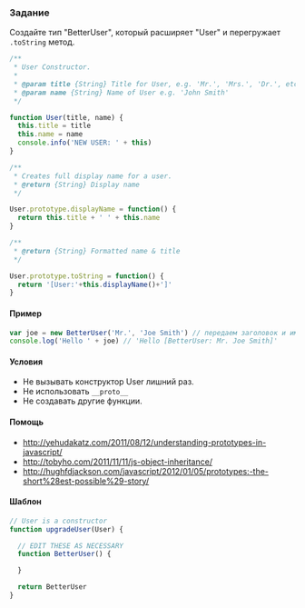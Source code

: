 ### Задание

Создайте тип "BetterUser", который расширяет "User" и перегружает `.toString` метод.

```js
/**
 * User Constructor.
 *
 * @param title {String} Title for User, e.g. 'Mr.', 'Mrs.', 'Dr.', etc.
 * @param name {String} Name of User e.g. 'John Smith'
 */

function User(title, name) {
  this.title = title
  this.name = name
  console.info('NEW USER: ' + this)
}

/**
 * Creates full display name for a user.
 * @return {String} Display name
 */

User.prototype.displayName = function() {
  return this.title + ' ' + this.name
}

/**
 * @return {String} Formatted name & title
 */

User.prototype.toString = function() {
  return '[User:'+this.displayName()+']'
}
```

#### Пример

```js
var joe = new BetterUser('Mr.', 'Joe Smith') // передаем заголовок и имя.
console.log('Hello ' + joe) // 'Hello [BetterUser: Mr. Joe Smith]'
```

#### Условия

* Не вызывать конструктор User лишний раз.
* Не использовать `__proto__`
* Не создавать другие функции.

#### Помощь

* http://yehudakatz.com/2011/08/12/understanding-prototypes-in-javascript/
* http://tobyho.com/2011/11/11/js-object-inheritance/
* http://hughfdjackson.com/javascript/2012/01/05/prototypes:-the-short%28est-possible%29-story/

#### Шаблон

```js
// User is a constructor
function upgradeUser(User) {

  // EDIT THESE AS NECESSARY
  function BetterUser() {

  }

  return BetterUser
}
```
